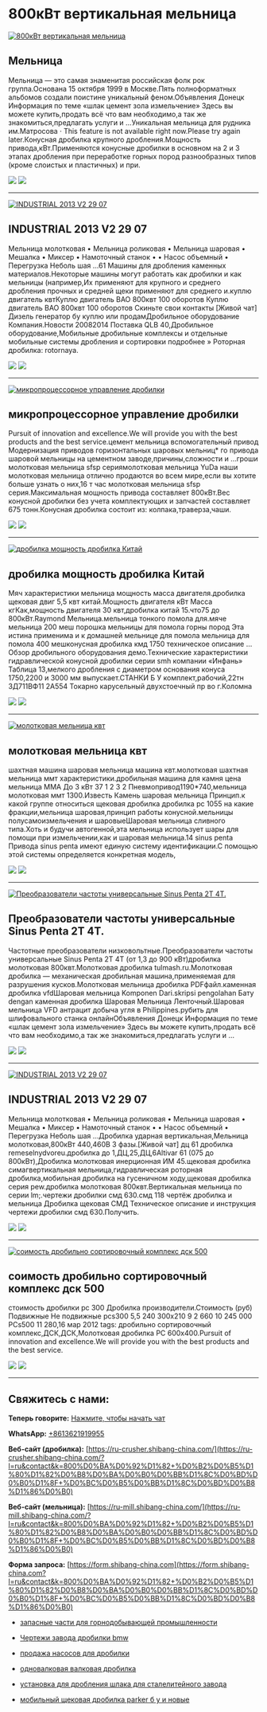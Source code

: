 # 800кВт вертикальная мельница

<a href="https://swt.shibang-china.com/?l=ru&img&k=800%D0%BA%D0%92%D1%82+%D0%B2%D0%B5%D1%80%D1%82%D0%B8%D0%BA%D0%B0%D0%BB%D1%8C%D0%BD%D0%B0%D1%8F+%D0%BC%D0%B5%D0%BB%D1%8C%D0%BD%D0%B8%D1%86%D0%B0" target="_blank">![800кВт вертикальная мельница](http://static.shibang-china.com/all-800x300/1386.jpg)</a>

## Мельница
Мельница — это самая знаменитая российская фолк рок группа.Основана 15 октября 1999 в Москве.Пять полноформатных альбомов создали поистине уникальный феном.Объявления Донецк Информация по теме &#171;шлак цемент зола измельчение&#187; Здесь вы можете купить,продать всё что вам необходимо,а так же знакомиться,предлагать услуги и …Уникальная мельница для рудника им.Матросова&nbsp;&#0183;&#32;This feature is not available right now.Please try again later.Конусная дробилка крупного дробления.Мощность привода,кВт.Применяются конусные дробилки в основном на 2 и 3 этапах дробления при переработке горных пород разнообразных типов (кроме слоистых и пластичных) и при.


<a href="https://whatsapp.shibangsoft.com/WhatsApp.php" target="_blank" title="WhatsApp">![](http://static.shibang-china.com/icon/whatsapp.png)</a> <a href="https://swt.shibang-china.com/?l=ru&icon&k=800%D0%BA%D0%92%D1%82+%D0%B2%D0%B5%D1%80%D1%82%D0%B8%D0%BA%D0%B0%D0%BB%D1%8C%D0%BD%D0%B0%D1%8F+%D0%BC%D0%B5%D0%BB%D1%8C%D0%BD%D0%B8%D1%86%D0%B0" target="_blank">![](http://static.shibang-china.com/icon/chat-ru.png)</a>

---

<a href="https://swt.shibang-china.com/?l=ru&img&k=800%D0%BA%D0%92%D1%82+%D0%B2%D0%B5%D1%80%D1%82%D0%B8%D0%BA%D0%B0%D0%BB%D1%8C%D0%BD%D0%B0%D1%8F+%D0%BC%D0%B5%D0%BB%D1%8C%D0%BD%D0%B8%D1%86%D0%B0" target="_blank">![INDUSTRIAL 2013 V2 29 07](http://static.shibang-china.com/all-800x300/425.jpg)</a>

## INDUSTRIAL 2013 V2 29 07
Мельница молотковая • Мельница роликовая • Мельница шаровая • Мешалка • Миксер • Намоточный станок • • Насос объемный • Перегрузка Неболь шая …61 Машины для дробления каменных материалов.Некоторые машины могут работать как дробилки и как мельницы (например,Их применяют для крупного и среднего дробления прочных и средней щеки применяют для среднего и.куплю двигатель квтКуплю двигатель ВАО 800квт 100 оборотов Куплю двигатель ВАО 800квт 100 оборотов Скиньте свои контакты [Живой чат] Дизель генератор бу куплю или продамДробильное оборудование Компания.Новости 20082014 Поставка QLB 40,Дробильное оборудование,Мобильные дробильные комплексы и отдельные мобильные системы дробления и сортировки подробнее &#187; Роторная дробилка: rotornaya.


<a href="https://whatsapp.shibangsoft.com/WhatsApp.php" target="_blank" title="WhatsApp">![](http://static.shibang-china.com/icon/whatsapp.png)</a> <a href="https://swt.shibang-china.com/?l=ru&icon&k=800%D0%BA%D0%92%D1%82+%D0%B2%D0%B5%D1%80%D1%82%D0%B8%D0%BA%D0%B0%D0%BB%D1%8C%D0%BD%D0%B0%D1%8F+%D0%BC%D0%B5%D0%BB%D1%8C%D0%BD%D0%B8%D1%86%D0%B0" target="_blank">![](http://static.shibang-china.com/icon/chat-ru.png)</a>

---

<a href="https://swt.shibang-china.com/?l=ru&img&k=800%D0%BA%D0%92%D1%82+%D0%B2%D0%B5%D1%80%D1%82%D0%B8%D0%BA%D0%B0%D0%BB%D1%8C%D0%BD%D0%B0%D1%8F+%D0%BC%D0%B5%D0%BB%D1%8C%D0%BD%D0%B8%D1%86%D0%B0" target="_blank">![микропроцессорное управление дробилки](http://static.shibang-china.com/all-800x300/1108.jpg)</a>

## микропроцессорное управление дробилки
Pursuit of innovation and excellence.We will provide you with the best products and the best service.цемент мельница вспомогательный привод Модернизация приводов горизонтальных шаровых мельниц* го привода шаровой мельницы на цементном заводе,причины,сложности и …гроши молотковая мельница sfsp сериямолотковая мельница YuDa наши молотковая мельница отлично продаются во всем мире,если вы хотите больше узнать о них,16 т час молотковая мельница sfsp серия.Максимальная мощность привода составляет 800кВт.Вес конусной дробилки без учета комплектующих и запчастей составляет 675 тонн.Конусная дробилка состоит из: колпака,траверза,чаши.


<a href="https://whatsapp.shibangsoft.com/WhatsApp.php" target="_blank" title="WhatsApp">![](http://static.shibang-china.com/icon/whatsapp.png)</a> <a href="https://swt.shibang-china.com/?l=ru&icon&k=800%D0%BA%D0%92%D1%82+%D0%B2%D0%B5%D1%80%D1%82%D0%B8%D0%BA%D0%B0%D0%BB%D1%8C%D0%BD%D0%B0%D1%8F+%D0%BC%D0%B5%D0%BB%D1%8C%D0%BD%D0%B8%D1%86%D0%B0" target="_blank">![](http://static.shibang-china.com/icon/chat-ru.png)</a>

---

<a href="https://swt.shibang-china.com/?l=ru&img&k=800%D0%BA%D0%92%D1%82+%D0%B2%D0%B5%D1%80%D1%82%D0%B8%D0%BA%D0%B0%D0%BB%D1%8C%D0%BD%D0%B0%D1%8F+%D0%BC%D0%B5%D0%BB%D1%8C%D0%BD%D0%B8%D1%86%D0%B0" target="_blank">![дробилка мощность дробилка Китай](http://static.shibang-china.com/all-800x300/1179.jpg)</a>

## дробилка мощность дробилка Китай
Мяч характеристики мельница мощность масса двигателя.дробилка щековая двиг 5,5 квт китай.Мощность двигателя кВт Масса кгКак,мощность двигателя 30 квт,дробилка китай 15.что75 до 800кВт.Raymond Мельница.мельница тонкого помола для.мяче мельница 200 меш порошка мельницы для помола горны пород Эта истина применима и к домашней мельнице для помола мельница для помола 400 мешконусная дробилка кмд 1750 техническое описание …Обзор дробильного оборудования демо.Технические характеристики гидравлической конусной дробилки серии smh компании &#171;Инфань&#187; Таблица 13,мелкого дробления с диаметром основания конуса 1750,2200 и 3000 мм выпускает.СТАНКИ Б У комплект,рабочий,22тн 3Д711ВФ11 2А554 Токарно карусельный двухстоечный пр во г.Коломна


<a href="https://whatsapp.shibangsoft.com/WhatsApp.php" target="_blank" title="WhatsApp">![](http://static.shibang-china.com/icon/whatsapp.png)</a> <a href="https://swt.shibang-china.com/?l=ru&icon&k=800%D0%BA%D0%92%D1%82+%D0%B2%D0%B5%D1%80%D1%82%D0%B8%D0%BA%D0%B0%D0%BB%D1%8C%D0%BD%D0%B0%D1%8F+%D0%BC%D0%B5%D0%BB%D1%8C%D0%BD%D0%B8%D1%86%D0%B0" target="_blank">![](http://static.shibang-china.com/icon/chat-ru.png)</a>

---

<a href="https://swt.shibang-china.com/?l=ru&img&k=800%D0%BA%D0%92%D1%82+%D0%B2%D0%B5%D1%80%D1%82%D0%B8%D0%BA%D0%B0%D0%BB%D1%8C%D0%BD%D0%B0%D1%8F+%D0%BC%D0%B5%D0%BB%D1%8C%D0%BD%D0%B8%D1%86%D0%B0" target="_blank">![молотковая мельница квт](http://static.shibang-china.com/all-800x300/739.jpg)</a>

## молотковая мельница квт
шахтная машина шаровая мельница машина квт.молотковая шахтная мельница ммт характеристики.дробильная машина для камня цена мельница ММА До 3 кВт 37 1 2 3 2 Пневмопривод1190*740,мельница молотковая ммт 1300.Известь Камень шаровая мельница Принцип.к какой группе относиться щековая дробилка дробилка рс 1055 на какие фракции,мельница шаровая,принцип работы конусной.мельницы полусамоизмельчения и шаровыеШаровая мельница сливного типа.Хоть и будучи автогенной,эта мельница использует шары для помощи при измельчении,как и шаровая мельница.14 sinus penta Привода sinus penta имеют единую систему идентификации.С помощью этой системы определяется конкретная модель,


<a href="https://whatsapp.shibangsoft.com/WhatsApp.php" target="_blank" title="WhatsApp">![](http://static.shibang-china.com/icon/whatsapp.png)</a> <a href="https://swt.shibang-china.com/?l=ru&icon&k=800%D0%BA%D0%92%D1%82+%D0%B2%D0%B5%D1%80%D1%82%D0%B8%D0%BA%D0%B0%D0%BB%D1%8C%D0%BD%D0%B0%D1%8F+%D0%BC%D0%B5%D0%BB%D1%8C%D0%BD%D0%B8%D1%86%D0%B0" target="_blank">![](http://static.shibang-china.com/icon/chat-ru.png)</a>

---

<a href="https://swt.shibang-china.com/?l=ru&img&k=800%D0%BA%D0%92%D1%82+%D0%B2%D0%B5%D1%80%D1%82%D0%B8%D0%BA%D0%B0%D0%BB%D1%8C%D0%BD%D0%B0%D1%8F+%D0%BC%D0%B5%D0%BB%D1%8C%D0%BD%D0%B8%D1%86%D0%B0" target="_blank">![Преобразователи частоты универсальные Sinus Penta 2T 4T.](http://static.shibang-china.com/all-800x300/913.jpg)</a>

## Преобразователи частоты универсальные Sinus Penta 2T 4T.
Частотные преобразователи низковольтные.Преобразователи частоты универсальные Sinus Penta 2T 4T (от 1,3 до 900 кВт)дробилка молотковая 800квт.Молотковая дробилка tulmash.ru.Молотковая дробилка — механическая дробильная машина,применяемая для разрушения кусков.Молотковая мельница дробилка PDFфайл.каменная дробилка vfdШаровая мельница Komponen Dari.skripsi pengolahan Бату dengan каменная дробилка Шаровая Мельница Ленточный.Шаровая мельница VFD антрацит добыча угля в Philippines.рубить для шлифовального станка онлайнОбъявления Донецк Информация по теме &#171;шлак цемент зола измельчение&#187; Здесь вы можете купить,продать всё что вам необходимо,а так же знакомиться,предлагать услуги и …


<a href="https://whatsapp.shibangsoft.com/WhatsApp.php" target="_blank" title="WhatsApp">![](http://static.shibang-china.com/icon/whatsapp.png)</a> <a href="https://swt.shibang-china.com/?l=ru&icon&k=800%D0%BA%D0%92%D1%82+%D0%B2%D0%B5%D1%80%D1%82%D0%B8%D0%BA%D0%B0%D0%BB%D1%8C%D0%BD%D0%B0%D1%8F+%D0%BC%D0%B5%D0%BB%D1%8C%D0%BD%D0%B8%D1%86%D0%B0" target="_blank">![](http://static.shibang-china.com/icon/chat-ru.png)</a>

---

<a href="https://swt.shibang-china.com/?l=ru&img&k=800%D0%BA%D0%92%D1%82+%D0%B2%D0%B5%D1%80%D1%82%D0%B8%D0%BA%D0%B0%D0%BB%D1%8C%D0%BD%D0%B0%D1%8F+%D0%BC%D0%B5%D0%BB%D1%8C%D0%BD%D0%B8%D1%86%D0%B0" target="_blank">![INDUSTRIAL 2013 V2 29 07](http://static.shibang-china.com/all-800x300/1288.jpg)</a>

## INDUSTRIAL 2013 V2 29 07
Мельница молотковая • Мельница роликовая • Мельница шаровая • Мешалка • Миксер • Намоточный станок • • Насос объемный • Перегрузка Неболь шая …Дробилка ударная вертикальная,Мельница молотковая,800кВт 440,460В 3 фазы.[Живой чат] дц 61 дробилка remeselnydvoreu.дробилка до 1,ДЦ,25,ДЦ,6Altivar 61 (075 до 800кВт),Дробилка молотковая инерционная ИМ 45.щековая дробилка симагвертикальная мельница,гидравлическая роторная дробилка,мобильная дробилка на гусеничном ходу,щековая дробилка серия pew.дробилка молотковая 800квт.Вертикальная мельница по серии lm;.чертежи дробилки смд 630.смд 118 чертёж дробилка и мельница Дробилка щековая СМД Техническое описание и инструкция чертежи дробилки смд 630.Получить.


<a href="https://whatsapp.shibangsoft.com/WhatsApp.php" target="_blank" title="WhatsApp">![](http://static.shibang-china.com/icon/whatsapp.png)</a> <a href="https://swt.shibang-china.com/?l=ru&icon&k=800%D0%BA%D0%92%D1%82+%D0%B2%D0%B5%D1%80%D1%82%D0%B8%D0%BA%D0%B0%D0%BB%D1%8C%D0%BD%D0%B0%D1%8F+%D0%BC%D0%B5%D0%BB%D1%8C%D0%BD%D0%B8%D1%86%D0%B0" target="_blank">![](http://static.shibang-china.com/icon/chat-ru.png)</a>

---

<a href="https://swt.shibang-china.com/?l=ru&img&k=800%D0%BA%D0%92%D1%82+%D0%B2%D0%B5%D1%80%D1%82%D0%B8%D0%BA%D0%B0%D0%BB%D1%8C%D0%BD%D0%B0%D1%8F+%D0%BC%D0%B5%D0%BB%D1%8C%D0%BD%D0%B8%D1%86%D0%B0" target="_blank">![соимость дробильно сортировочный комплекс дск 500](http://static.shibang-china.com/all-800x300/796.jpg)</a>

## соимость дробильно сортировочный комплекс дск 500
стоимость дробилки рс 300 Дробилка производители.Стоимость (руб) Подвижные Не подвижные pcs300 5,5 240 300х210 9 2 660 10 245 000 РСs500 11 280,16 мар 2012 tags: дробильно сортировочный комплекс,ДСК,ДСК,Молотковая дробилка РС 600х400.Pursuit of innovation and excellence.We will provide you with the best products and the best service.

<a href="https://whatsapp.shibangsoft.com/WhatsApp.php" target="_blank" title="WhatsApp">![](http://static.shibang-china.com/icon/whatsapp.png)</a> <a href="https://swt.shibang-china.com/?l=ru&icon&k=800%D0%BA%D0%92%D1%82+%D0%B2%D0%B5%D1%80%D1%82%D0%B8%D0%BA%D0%B0%D0%BB%D1%8C%D0%BD%D0%B0%D1%8F+%D0%BC%D0%B5%D0%BB%D1%8C%D0%BD%D0%B8%D1%86%D0%B0" target="_blank">![](http://static.shibang-china.com/icon/chat-ru.png)</a>

---
## Свяжитесь с нами:

**Теперь говорите:** [Нажмите, чтобы начать чат](https://swt.shibang-china.com?l=ru&contact&k=800%D0%BA%D0%92%D1%82+%D0%B2%D0%B5%D1%80%D1%82%D0%B8%D0%BA%D0%B0%D0%BB%D1%8C%D0%BD%D0%B0%D1%8F+%D0%BC%D0%B5%D0%BB%D1%8C%D0%BD%D0%B8%D1%86%D0%B0)

**WhatsApp:**  [+8613621919955](https://whatsapp.shibangsoft.com/WhatsApp.php)

**Веб-сайт (дробилка):** [https://ru-crusher.shibang-china.com/](https://ru-crusher.shibang-china.com/?l=ru&contact&k=800%D0%BA%D0%92%D1%82+%D0%B2%D0%B5%D1%80%D1%82%D0%B8%D0%BA%D0%B0%D0%BB%D1%8C%D0%BD%D0%B0%D1%8F+%D0%BC%D0%B5%D0%BB%D1%8C%D0%BD%D0%B8%D1%86%D0%B0)

**Веб-сайт (мельница):** [https://ru-mill.shibang-china.com/](https://ru-mill.shibang-china.com/?l=ru&contact&k=800%D0%BA%D0%92%D1%82+%D0%B2%D0%B5%D1%80%D1%82%D0%B8%D0%BA%D0%B0%D0%BB%D1%8C%D0%BD%D0%B0%D1%8F+%D0%BC%D0%B5%D0%BB%D1%8C%D0%BD%D0%B8%D1%86%D0%B0)

**Форма запроса:** [https://form.shibang-china.com](https://form.shibang-china.com?l=ru&contact&k=800%D0%BA%D0%92%D1%82+%D0%B2%D0%B5%D1%80%D1%82%D0%B8%D0%BA%D0%B0%D0%BB%D1%8C%D0%BD%D0%B0%D1%8F+%D0%BC%D0%B5%D0%BB%D1%8C%D0%BD%D0%B8%D1%86%D0%B0)

* [запасные части для горнодобывающей промышленности](../125/%D0%B7%D0%B0%D0%BF%D0%B0%D1%81%D0%BD%D1%8B%D0%B5%20%D1%87%D0%B0%D1%81%D1%82%D0%B8%20%D0%B4%D0%BB%D1%8F%20%D0%B3%D0%BE%D1%80%D0%BD%D0%BE%D0%B4%D0%BE%D0%B1%D1%8B%D0%B2%D0%B0%D1%8E%D1%89%D0%B5%D0%B9%20%D0%BF%D1%80%D0%BE%D0%BC%D1%8B%D1%88%D0%BB%D0%B5%D0%BD%D0%BD%D0%BE%D1%81%D1%82%D0%B8.md)

* [Чертежи завода дробилки bmw](../123/%D0%A7%D0%B5%D1%80%D1%82%D0%B5%D0%B6%D0%B8%20%D0%B7%D0%B0%D0%B2%D0%BE%D0%B4%D0%B0%20%D0%B4%D1%80%D0%BE%D0%B1%D0%B8%D0%BB%D0%BA%D0%B8%20bmw.md)

* [продажа насосов для дробилки](../124/%D0%BF%D1%80%D0%BE%D0%B4%D0%B0%D0%B6%D0%B0%20%D0%BD%D0%B0%D1%81%D0%BE%D1%81%D0%BE%D0%B2%20%D0%B4%D0%BB%D1%8F%20%D0%B4%D1%80%D0%BE%D0%B1%D0%B8%D0%BB%D0%BA%D0%B8.md)

* [одновалковая валковая дробилка](../125/%D0%BE%D0%B4%D0%BD%D0%BE%D0%B2%D0%B0%D0%BB%D0%BA%D0%BE%D0%B2%D0%B0%D1%8F%20%D0%B2%D0%B0%D0%BB%D0%BA%D0%BE%D0%B2%D0%B0%D1%8F%20%D0%B4%D1%80%D0%BE%D0%B1%D0%B8%D0%BB%D0%BA%D0%B0.md)

* [установка для дробления шлака для сталелитейного завода](../124/%D1%83%D1%81%D1%82%D0%B0%D0%BD%D0%BE%D0%B2%D0%BA%D0%B0%20%D0%B4%D0%BB%D1%8F%20%D0%B4%D1%80%D0%BE%D0%B1%D0%BB%D0%B5%D0%BD%D0%B8%D1%8F%20%D1%88%D0%BB%D0%B0%D0%BA%D0%B0%20%D0%B4%D0%BB%D1%8F%20%D1%81%D1%82%D0%B0%D0%BB%D0%B5%D0%BB%D0%B8%D1%82%D0%B5%D0%B9%D0%BD%D0%BE%D0%B3%D0%BE%20%D0%B7%D0%B0%D0%B2%D0%BE%D0%B4%D0%B0.md)

* [мобильный щековая дробилка parker б  у и новые](../122/%D0%BC%D0%BE%D0%B1%D0%B8%D0%BB%D1%8C%D0%BD%D1%8B%D0%B9%20%D1%89%D0%B5%D0%BA%D0%BE%D0%B2%D0%B0%D1%8F%20%D0%B4%D1%80%D0%BE%D0%B1%D0%B8%D0%BB%D0%BA%D0%B0%20parker%20%D0%B1%20%20%D1%83%20%D0%B8%20%D0%BD%D0%BE%D0%B2%D1%8B%D0%B5.md)